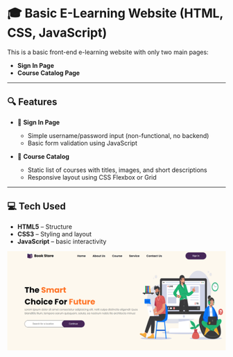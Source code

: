 # 🎓 Basic E-Learning Website (HTML, CSS, JavaScript)

This is a basic front-end e-learning website with only two main pages:
- **Sign In Page**
- **Course Catalog Page**

---

## 🔍 Features

- 🔐 **Sign In Page**
  - Simple username/password input (non-functional, no backend)
  - Basic form validation using JavaScript

- 📘 **Course Catalog**
  - Static list of courses with titles, images, and short descriptions
  - Responsive layout using CSS Flexbox or Grid

---

## 💻 Tech Used

- **HTML5** – Structure
- **CSS3** – Styling and layout
- **JavaScript** – basic interactivity

![E_learning Screenshot](image.png)
